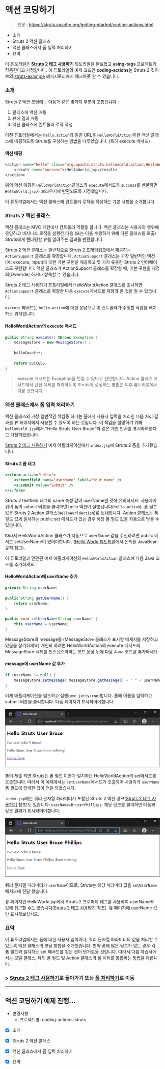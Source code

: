 # 액션 코딩하기

> 원문 : https://struts.apache.org/getting-started/coding-actions.html

* 소개
* Struts 2 액션 클래스
* 액션 클래스에서 폼 입력 처리하기
* 요약

이 튜토리얼은 **[Struts 2 태그 사용하기](../using-tags)** 튜토리얼을 완료했고 **using-tags** 프로젝트가 작동한다고 가정합니다. 이 튜토리얼의 예제 코드인 **coding-actions**는 Struts 2 깃허브의 [struts-example](https://github.com/apache/struts-examples) 레파지토리에서 체크아웃 할 수 있습니다.



### 소개

Struts 2 액션 코딩에는 다음과 같은 몇가지 부분이 포합됩니다.:

1. 클레스에 액션 매핑
2. 뷰에 결과 매핑
3. 액션 클레스에 컨트롤러 로직 작성

이전 튜토리얼에서는 `hello.action`과 같은 URL을 `HelloWorldAction`이란 액션 클래스에 매핑하도록 Struts를 구성하는 방법을 다루었습니다. (특히 execute 메서드)

#### 액션 매핑

```jsp
<action name="hello" class="org.apache.struts.helloworld.action.HelloWorldAction" method="execute">
    <result name="success">/HelloWorld.jsp</result>
</action>
```

위의 액션 매핑은 `HelloWorldAction`클래스의 `execute`메서드가 `success`를 반환하면 `HelloWorld.jsp`가 브라우저에 반환되도록 지정했습니다.

이 튜토리얼에서는 액션 클래스에 컨트롤러 로직을 작성하는 기본 사항을 소개합니다.



### Struts 2  액션 클래스

액션 클래스는 MVC 패턴에서 컨트롤러 역활을 합니다. 액션 클래스는 사용자의 행위에 응답하고 비지니스 로직을 실행한 다음 (또는 이를 수행하기 위해 다른 클래스를 호출) Struts에게 랜더링할 뷰를 알려주는 결과를 반환합니다. 

Struts 2 액션 클래스는 일반적으로 Struts 2 프레임워크에서 제공하는 `ActionSupport` 클래스를 확장합니다. `ActionSupport` 클래스는 가장 일반적인 액션(예: execute, input)에 대한 기본 구현을 제공하고 몇 가지 유용한 Struts 2 인터페이스도 구현합니다. 액션 클래스가 ActionSupport 클래스를 확장할 때, 기본 구현을 재정의(Override) 하거나 상속할 수 있습니다.

Struts 2 태그 사용하기 튜토리얼에서 HelloWorldAction 클래스를 조사하면 `ActionSupport` 클래스를 확장한 다음 `execute`메서드를 재정의 한 것을 알 수 있습니다.

`execute` 메서드는 `hello.action`에 대한 응답으로 이 컨트롤러가 수행할 작업을 배치하는 위치입니다.

#### HelloWorldAction의 execute 메서드

```java
public String execute() throws Exception {
    messageStore = new MessageStore() ;

    helloCount++;

    return SUCCESS;
}
```

>execute 메서드는 Exception을 던질 수 있다고 선언합니다.  Action 클래스 메서드에서 던진 예외를 처리하도록 Struts에 설정하는 방법은 이후 튜토리얼에서 다룰 것입니다. 

 

### 액션 클래스에서 폼 입력 처리하기

액션 클래스의 가장 일반적인 책임중 하나는 폼에서 사용자 입력을 처리한 다음 처리 결과를 뷰 페이지에서 사용할 수 있도록 하는 것입니다. 이 책임을 설명하기 위해 `HelloWorld.jsp`에서 "Hello Struts User Bruce"와 같은 개인 인사를 표시하려한다고 가정하겠습니다.

[Struts 2 태그 사용하기](../using-tags) 예제 어플리케이션에서 `index.jsp`에 Struts 2 폼을 추가했습니다.

#### Struts 2 폼 태그

```jsp
<s:form action="hello">
    <s:textfield name="userName" label="Your name" />
    <s:submit value="Submit" />
</s:form>
```

Struts 2 textfield 태그의 name 속성 값이 userName인 것에 유의하세요. 사용자가 위의 폼의 submit 버튼을 클릭하면 hello 액션이 실행됩니다(`hello.action`). 폼 필드 값은 Struts 2 Action 클래스(`HelloWorldAction`)로 보내집니다. Action 클래스는 폼 필드 값과 일치하는 public set 메서드가 있는 경우 해당 폼 필드 값을 자동으로 받을 수 있습니다.

따라서 HelloWorldAction 클래스가 자동으로 userName 값을 수신하려면 public 메서드 setUserName이 있어야합니다. ([Hello World 튜토리얼](hello-world-using-struts-2)에서 논의된 JavaBean 규칙 참고).

이 튜토리얼과 연관된 예제 애플리케이션의 `HelloWorldAction` 클래스에 다음 Java 코드를 추가하세요.

#### HelloWorldAction에 userName 추가

```java
private String userName;

public String getUserName() {
    return userName;
}

public void setUserName(String userName) {
    this.userName = userName;
}
```

MessageStore의 message를 (MessageStore 클래스가 표시할 메세지를 저장하고 있음을 상기하세요) 개인화 하려면 HelloWorldAction의 execute 메서드의 MessageStore 객체를 인스턴스화하는 코드 문장 뒤에 다음 Java 코드를 추가하세요. 

#### message에 userName 값 추가

```java
if (userName != null) {
    messageStore.setMessage( messageStore.getMessage() + " " + userName);
}
```

이제 애플리케이션을 빌드하고 실행(`mvn jetty:run`)합니다.  폼에 이름을 입력하고 submit 버튼을 클릭합니다. 다음 페이지가 표시되어야합니다.  

![form-submit-message](doc-resources/form-submit-message.png)

폼이 제출 되면 Struts는 폼 필드 이름과 일치하는 HelloWorldAction의 set메서드를 호출합니다. 따라서 이 예제에서는 `setUserName`메서드가 호출되어 사용자가 `userName`폼 필드에 입력한 값이 전달 되었습니다.

`index.jsp`에는 쿼리 문자열 파라미터가 포함된 Struts 2 액션 링크([Struts 2 태그 사용하기](../using-tags) 참조)도 있습니다: `userName=Bruce+Phillips`. 해당 링크를 클릭하면 다음과 같은 결과가 표시되어야합니다.

![query-parameter-message](doc-resources/query-parameter-message.png)

쿼리 문자열 파라미터가 `userName`이므로, Struts는  해당 파라미터 값을 `setUserName`메서드에 전달 했습니다.

뷰 페이지인 HelloWorld.jsp에서 Struts 2 프로퍼티 태그를 사용하여 userName의 값에 접근할 수도 있습니다([Struts 2 태그 사용하기](../using-tags) 참조). 뷰 페이지에 userName 값만 표시해보십시오.



### 요약

이 튜토리얼에서는 폼에 대한 사용자 입력이나, 쿼리 문자열 파라미터의 값을 처리할 수 있도록 엑션 클래스의 코딩 방법을 소개했습니다. 만약 폼에 많은 필드가 있는 경우 각 폼 필드와 일치하는 set 메서드를 갖는 것이 번거로울 것입니다. 따라서 다음 자습서에서는 모델 클래스, 뷰의 폼 필드 및 Action 클래스의 폼 처리를 통합하는 방법을 다룹니다. 



### >  [Struts 2 태그 사용하기](../using-tags)로 돌아가기 또는 [폼 처리하기](../processing-forms)로 이동



---

## 액션 코딩하기 예제 진행...

* 변경사항
  * 프로젝트명: coding-actions-struts
* [x] 소개
* [x] Struts 2 액션 클래스
* [x] 액션 클래스에서 폼 입력 처리하기
* [x] 요약

